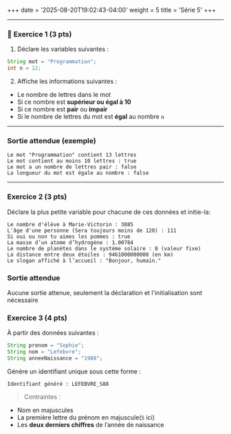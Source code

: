 +++
date = '2025-08-20T19:02:43-04:00'
weight = 5
title = 'Série 5'
+++

---

### 🧪 **Exercice 1** (3 pts)

1. Déclare les variables suivantes :

```java
String mot = "Programmation";
int n = 12;
```

2. Affiche les informations suivantes :

* Le nombre de lettres dans le mot
* Si ce nombre est **supérieur ou égal à 10**
* Si ce nombre est **pair** ou **impair**
* Si le nombre de lettres du mot est **égal** au nombre `n`

---

### Sortie attendue (exemple)

```
Le mot "Programmation" contient 13 lettres
Le mot contient au moins 10 lettres : true
Le mot a un nombre de lettres pair : false
La longueur du mot est égale au nombre : false
```

---

### **Exercice 2** (3 pts)

Déclare la plus petite variable pour chacune de ces données et initie-la:
```
Le nombre d'élève à Marie-Victorin : 3885
L'âge d'une personne (Sera toujours moins de 120) : 111
Si oui ou non tu aimes les pommes : true
La masse d’un atome d’hydrogène : 1.00784
Le nombre de planètes dans le système solaire : 8 (valeur fixe)
La distance entre deux étoiles : 9461000000000 (en km)
Le slogan affiché à l’accueil : "Bonjour, humain."
```
### Sortie attendue

Aucune sortie attenue, seulement la déclaration et l'initialisation sont nécessaire


### **Exercice 3** (4 pts)

À partir des données suivantes :

```java
String prenom = "Sophie";
String nom = "Lefebvre";
String anneeNaissance = "1988";
```

Génère un identifiant unique sous cette forme :

```text
Identifiant généré : LEFEBVRE_S88
```

> Contraintes :

* Nom en majuscules
* La première lettre du prénom en majuscule(`S` ici)
* Les **deux derniers chiffres** de l’année de naissance

